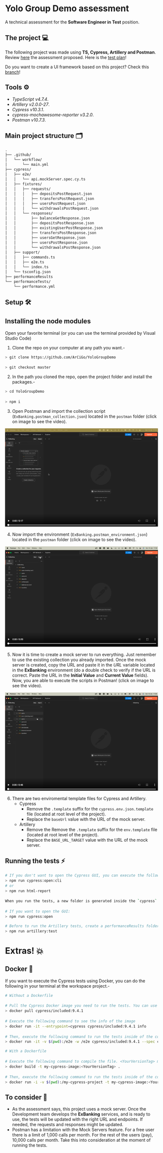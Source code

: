 # Yolo Group Demo assessment

A technical assessment for the **Software Engineer in Test** position.

## The project 💻

The following project was made using **TS, Cypress, Artillery and Postman**. Review [here](ExBanking_for_test_assignment_(1).pdf) the assessment proposed. Here is the [test plan](TestCases.md)!

Do you want to create a UI framework based on this project? Check this [branch](https://github.com/ArCiGo/TS-Automation-Framework/tree/master)!

## Tools ⚙️

* *TypeScript v4.7.4*.
* *Artillery v2.0.0-27*.
* *Cypress v10.3.1*.
* *cypress-mochawesome-reporter v3.2.0*.
* *Postman v10.7.3*.

## Main project structure 🗂️

```
.
├── .github/
│   └── workflow/
│       └── main.yml
├── cypress/
│   ├── e2e/
│   │   └── api.mockServer.spec.cy.ts
│   ├── fixtures/
│   │   ├── requests/
│   │   │   ├── depositsPostRequest.json
│   │   │   ├── transfersPostRequest.json
│   │   │   ├── usersPostRequest.json
│   │   │   └── withdrawalsPostRequest.json
│   │   └── responses/
│   │       ├── balanceGetResponse.json
│   │       ├── depositsPostResponse.json
│   │       ├── existingUserPostResponse.json
│   │       ├── transfersPostResponse.json
│   │       ├── usersGetResponse.json
│   │       ├── usersPostResponse.json
│   │       └── withdrawalsPostResponse.json
│   ├── support/
│   │   ├── commands.ts
│   │   ├── e2e.ts
│   │   └── index.ts
│   └── tsconfig.json
├── performanceResults
└── performanceTests/
    └── performance.yml
```

## Setup 🛠️

## Installing the node modules

Open your favorite terminal (or you can use the terminal provided by Visual Studio Code)

1. Clone the repo on your computer at any path you want.-

```bash
> git clone https://github.com/ArCiGo/YoloGroupDemo

> git checkout master
```

2. In the path you cloned the repo, open the project folder and install the packages.-
```bash
> cd YoloGroupDemo

> npm i
```

3. Open Postman and import the collection script (`ExBanking.postman_collection.json`) located in the `postman` folder (click on image to see the video).

[![Import Postman collection](/Img01_Postman.png)](https://user-images.githubusercontent.com/32103862/212745565-d80f540b-cb12-4bde-a0e5-10a4b9811c9c.mp4)

4. Now import the environment (`ExBanking.postman_environment.json`) located in the `postman` folder (click on image to see the video).

[![Import environment collection](/Img02_Postman.png)](https://user-images.githubusercontent.com/32103862/212745567-2ce1091e-dcda-478a-987f-ec3ccf354a7f.mp4)

5. Now it is time to create a mock server to run everything. Just remember to use the existing collection you already imported. Once the mock server is created, copy the URL and paste it in the *URL* variable located in the **ExBanking** environment (do a double check to verify if the URL is correct. Paste the URL in the **Initial Value** and **Current Value** fields). Now, you are able to execute the scripts in Postman! (click on image to see the video).

[![Create mock server](/Img03_Postman.png)](https://user-images.githubusercontent.com/32103862/212745560-1a4317d6-0698-46d6-b287-ea570f88778c.mp4)

6. There are two enviromental template files for Cypress and Artillery.
    * Cypress
        * Remove the `.template` suffix for the `cypress.env.json.template` file (located at root level of the project).
        * Replace the `baseUrl` value with the URL of the mock server.
    * Artillery
        * Remove the Remove the `.template` suffix for the `env.template` file (located at root level of the project).
        * Replace the `BASE_URL_TARGET` value with the URL of the mock server.

## Running the tests ⚡
```bash
# If you don't want to open the Cypress GUI, you can execute the following commands:
> npm run cypress:open:cli
# or
> npm run html-report

When you run the tests, a new folder is generated inside the `cypress` folder (`reports`). This folder contains the report for the executed tests. If a test fails, the report will include a screenshot to see what the failure was.

# If you want to open the GUI:
> npm run cypress:open
```

```bash
# Before to run the Artillery tests, create a performanceResults folder, at root level of the project, and then run the following command:
> npm run artillery:test
```

# Extras! 💥

## Docker 🐋

If you want to execute the Cypress tests using Docker, you can do the following in your terminal at the workspace project.-

```bash
# Without a Dockerfile

# Pull the Cypress Docker image you need to run the tests. You can use the latest one
> docker pull cypress/included:9.4.1

# Execute the following command to see the info of the image
> docker run -it --entrypoint=cypress cypress/included:9.4.1 info

# Then, execute the following command to run the tests inside of the container
> docker run -it -v $(pwd):/e2e -w /e2e cypress/included:9.4.1 --spec cypress/e2e --browser electron
```

```bash
# With a Dockerfile

# Execute the following command to compile the file. <YourVersionTag> may be any value you want
> docker build -t my-cypress-image:<YourVersionTag> .

# Then, execute the following command to run the tests inside of the container
> docker run -i -v $(pwd):/my-cypress-project -t my-cypress-image:<YourVersionTag> --spec cypress/e2e
```

## To consider 👀

* As the assessment says, this project uses a mock server. Once the Development team develops the **ExBanking** services, and is ready to use, the tests will be updated with the right URL and endpoints. If needed, the requests and responses might be updated.
* Postman has a limitation with the Mock Servers feature. For a free user there is a limit of 1,000 calls per month. For the rest of the users (pay), 10,000 calls per month. Take this into consideration at the moment of running the tests.